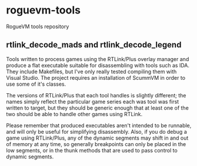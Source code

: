 # roguevm-tools
RogueVM tools repository

## rtlink_decode_mads and rtlink_decode_legend
Tools written to process games using the RTLink/Plus overlay manager and produce
a flat executable suitable for disassembling with tools such as IDA. They include
Makefiles, but I've only really tested compiling them with Visual Studio.
The project requires an installation of ScummVM in order to use some of it's classes.

The versions of RTLink/Plus that each tool handles is slightly different;
the names simply reflect the particular game series each was tool was first written
to target, but they should be generic enough that at least one of the two should
be able to handle other games using RTLink.

Please remember that produced executables aren't intended to be runnable, and will
only be useful for simplifying disassembly. Also, if you do debug a game using
RTLink/Plus, any of the dynamic segments may shift in and out of memory at any
time, so generally breakpoints can only be placed in the low segments, or in
the thunk methods that are used to pass control to dynamic segments.
